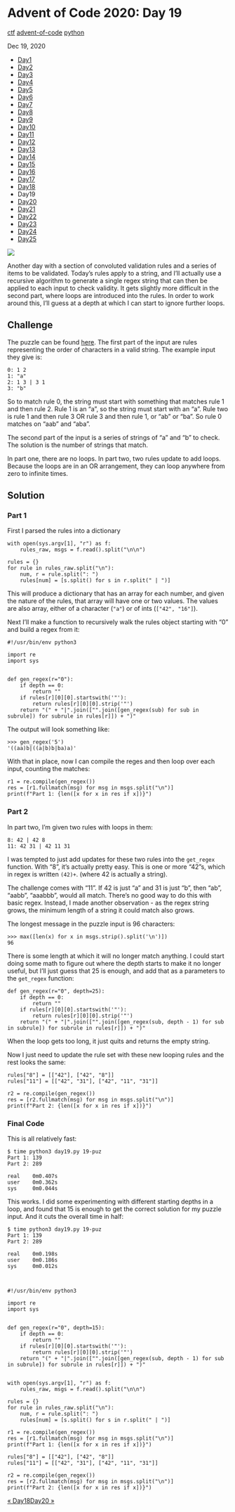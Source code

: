 # Advent of Code 2020: Day 19

[ctf](/tags#ctf ) [advent-of-code](/tags#advent-of-code )
[python](/tags#python )  
  
Dec 19, 2020

  * [Day1](/adventofcode2020/1)
  * [Day2](/adventofcode2020/2)
  * [Day3](/adventofcode2020/3)
  * [Day4](/adventofcode2020/4)
  * [Day5](/adventofcode2020/5)
  * [Day6](/adventofcode2020/6)
  * [Day7](/adventofcode2020/7)
  * [Day8](/adventofcode2020/8)
  * [Day9](/adventofcode2020/9)
  * [Day10](/adventofcode2020/10)
  * [Day11](/adventofcode2020/11)
  * [Day12](/adventofcode2020/12)
  * [Day13](/adventofcode2020/13)
  * [Day14](/adventofcode2020/14)
  * [Day15](/adventofcode2020/15)
  * [Day16](/adventofcode2020/16)
  * [Day17](/adventofcode2020/17)
  * [Day18](/adventofcode2020/18)
  * Day19
  * [Day20](/adventofcode2020/20)
  * [Day21](/adventofcode2020/21)
  * [Day22](/adventofcode2020/22)
  * [Day23](/adventofcode2020/23)
  * [Day24](/adventofcode2020/24)
  * [Day25](/adventofcode2020/25)

![](https://0xdfimages.gitlab.io/img/aoc2020-19-cover.png)

Another day with a section of convoluted validation rules and a series of
items to be validated. Today’s rules apply to a string, and I’ll actually use
a recursive algorithm to generate a single regex string that can then be
applied to each input to check validity. It gets slightly more difficult in
the second part, where loops are introduced into the rules. In order to work
around this, I’ll guess at a depth at which I can start to ignore further
loops.

## Challenge

The puzzle can be found [here](https://adventofcode.com/2020/day/19). The
first part of the input are rules representing the order of characters in a
valid string. The example input they give is:

    
    
    0: 1 2
    1: "a"
    2: 1 3 | 3 1
    3: "b"
    

So to match rule 0, the string must start with something that matches rule 1
and then rule 2. Rule 1 is an “a”, so the string must start with an “a”. Rule
two is rule 1 and then rule 3 OR rule 3 and then rule 1, or “ab” or “ba”. So
rule 0 matches on “aab” and “aba”.

The second part of the input is a series of strings of “a” and “b” to check.
The solution is the number of strings that match.

In part one, there are no loops. In part two, two rules update to add loops.
Because the loops are in an OR arrangement, they can loop anywhere from zero
to infinite times.

## Solution

### Part 1

First I parsed the rules into a dictionary

    
    
    with open(sys.argv[1], "r") as f:
        rules_raw, msgs = f.read().split("\n\n")
    
    rules = {}
    for rule in rules_raw.split("\n"):
        num, r = rule.split(": ")
        rules[num] = [s.split() for s in r.split(" | ")]
    

This will produce a dictionary that has an array for each number, and given
the nature of the rules, that array will have one or two values. The values
are also array, either of a character (`"a"`) or of ints (`["42", "16"]`).

Next I’ll make a function to recursively walk the rules object starting with
“0” and build a regex from it:

    
    
    #!/usr/bin/env python3
    
    import re
    import sys
    
    
    def gen_regex(r="0"):
        if depth == 0:
            return ""
        if rules[r][0][0].startswith('"'):
            return rules[r][0][0].strip('"')
        return "(" + "|".join(["".join([gen_regex(sub) for sub in subrule]) for subrule in rules[r]]) + ")"
    

The output will look something like:

    
    
    >>> gen_regex('5')
    '((aa)b|((a|b)b|ba)a)'
    

With that in place, now I can compile the reges and then loop over each input,
counting the matches:

    
    
    r1 = re.compile(gen_regex())
    res = [r1.fullmatch(msg) for msg in msgs.split("\n")]
    print(f"Part 1: {len([x for x in res if x])}")
    

### Part 2

In part two, I’m given two rules with loops in them:

    
    
    8: 42 | 42 8
    11: 42 31 | 42 11 31
    

I was tempted to just add updates for these two rules into the `get_regex`
function. With “8”, it’s actually pretty easy. This is one or more “42”s,
which in regex is written `(42)+`. (where 42 is actually a string).

The challenge comes with “11”. If 42 is just “a” and 31 is just “b”, then
“ab”, “aabb”, “aaabbb”, would all match. There’s no good way to do this with
basic regex. Instead, I made another observation - as the regex string grows,
the minimum length of a string it could match also grows.

The longest message in the puzzle input is 96 characters:

    
    
    >>> max([len(x) for x in msgs.strip().split('\n')])
    96
    

There is some length at which it will no longer match anything. I could start
doing some math to figure out where the depth starts to make it no longer
useful, but I’ll just guess that 25 is enough, and add that as a parameters to
the `get_regex` function:

    
    
    def gen_regex(r="0", depth=25):
        if depth == 0:
            return ""
        if rules[r][0][0].startswith('"'):
            return rules[r][0][0].strip('"')
        return "(" + "|".join(["".join([gen_regex(sub, depth - 1) for sub in subrule]) for subrule in rules[r]]) + ")"
    

When the loop gets too long, it just quits and returns the empty string.

Now I just need to update the rule set with these new looping rules and the
rest looks the same:

    
    
    rules["8"] = [["42"], ["42", "8"]]
    rules["11"] = [["42", "31"], ["42", "11", "31"]]
    
    r2 = re.compile(gen_regex())
    res = [r2.fullmatch(msg) for msg in msgs.split("\n")]
    print(f"Part 2: {len([x for x in res if x])}")
    

### Final Code

This is all relatively fast:

    
    
    $ time python3 day19.py 19-puz
    Part 1: 139
    Part 2: 289
    
    real    0m0.407s
    user    0m0.362s
    sys     0m0.044s
    

This works. I did some experimenting with different starting depths in a loop,
and found that 15 is enough to get the correct solution for my puzzle input.
And it cuts the overall time in half:

    
    
    $ time python3 day19.py 19-puz
    Part 1: 139
    Part 2: 289
    
    real    0m0.198s
    user    0m0.186s
    sys     0m0.012s
    
    
    
    #!/usr/bin/env python3
    
    import re
    import sys
    
    
    def gen_regex(r="0", depth=15):
        if depth == 0:
            return ""
        if rules[r][0][0].startswith('"'):
            return rules[r][0][0].strip('"')
        return "(" + "|".join(["".join([gen_regex(sub, depth - 1) for sub in subrule]) for subrule in rules[r]]) + ")"
    
    
    with open(sys.argv[1], "r") as f:
        rules_raw, msgs = f.read().split("\n\n")
    
    rules = {}
    for rule in rules_raw.split("\n"):
        num, r = rule.split(": ")
        rules[num] = [s.split() for s in r.split(" | ")]
    
    r1 = re.compile(gen_regex())
    res = [r1.fullmatch(msg) for msg in msgs.split("\n")]
    print(f"Part 1: {len([x for x in res if x])}")
    
    rules["8"] = [["42"], ["42", "8"]]
    rules["11"] = [["42", "31"], ["42", "11", "31"]]
    
    r2 = re.compile(gen_regex())
    res = [r2.fullmatch(msg) for msg in msgs.split("\n")]
    print(f"Part 2: {len([x for x in res if x])}")
    

[« Day18](/adventofcode2020/18)[Day20 »](/adventofcode2020/20)

[](/adventofcode2020/19)


